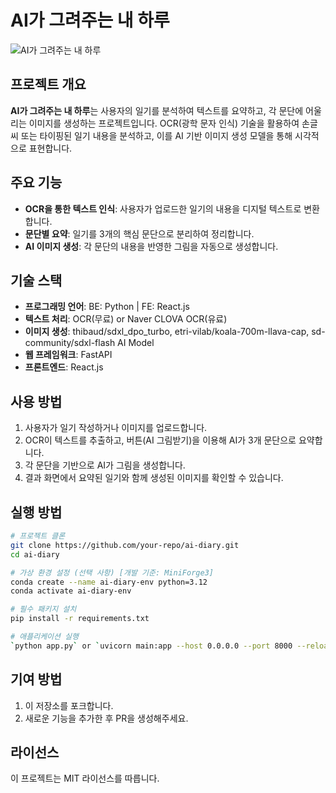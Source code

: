 # AI가 그려주는 내 하루

![AI가 그려주는 내 하루](https://aicreation-file.miricanvas.com/private/txt2img/2025/03/16/18/3d5b0fc8-b297-434c-bdf3-4482ad8c582b.jpg?mode=modal#center)

## 프로젝트 개요
**AI가 그려주는 내 하루**는 사용자의 일기를 분석하여 텍스트를 요약하고, 각 문단에 어울리는 이미지를 생성하는 프로젝트입니다. OCR(광학 문자 인식) 기술을 활용하여 손글씨 또는 타이핑된 일기 내용을 분석하고, 이를 AI 기반 이미지 생성 모델을 통해 시각적으로 표현합니다.

## 주요 기능
- **OCR을 통한 텍스트 인식**: 사용자가 업로드한 일기의 내용을 디지털 텍스트로 변환합니다.
- **문단별 요약**: 일기를 3개의 핵심 문단으로 분리하여 정리합니다.
- **AI 이미지 생성**: 각 문단의 내용을 반영한 그림을 자동으로 생성합니다.

## 기술 스택
- **프로그래밍 언어**: BE: Python | FE: React.js
- **텍스트 처리**: OCR(무료) or Naver CLOVA OCR(유료)
- **이미지 생성**: thibaud/sdxl_dpo_turbo, etri-vilab/koala-700m-llava-cap, sd-community/sdxl-flash AI Model
- **웹 프레임워크**: FastAPI
- **프론트엔드**: React.js

## 사용 방법
1. 사용자가 일기 작성하거나 이미지를 업로드합니다.
2. OCR이 텍스트를 추출하고, 버튼(AI 그림받기)을 이용해 AI가 3개 문단으로 요약합니다.
3. 각 문단을 기반으로 AI가 그림을 생성합니다.
4. 결과 화면에서 요약된 일기와 함께 생성된 이미지를 확인할 수 있습니다.

## 실행 방법
```bash
# 프로젝트 클론
git clone https://github.com/your-repo/ai-diary.git
cd ai-diary

# 가상 환경 설정 (선택 사항) [개발 기준: MiniForge3]
conda create --name ai-diary-env python=3.12
conda activate ai-diary-env

# 필수 패키지 설치
pip install -r requirements.txt

# 애플리케이션 실행
`python app.py` or `uvicorn main:app --host 0.0.0.0 --port 8000 --reload`
```

## 기여 방법
1. 이 저장소를 포크합니다.
2. 새로운 기능을 추가한 후 PR을 생성해주세요.

## 라이선스
이 프로젝트는 MIT 라이선스를 따릅니다.
